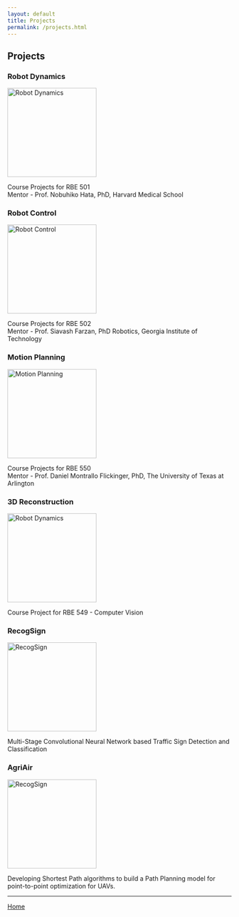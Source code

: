 ```yaml
---
layout: default
title: Projects
permalink: /projects.html
---
```


## Projects

### Robot Dynamics
<img src="{{ site.baseurl }}/assets/img/dynamics.jpg" style="height: 200; width: auto;" alt="Robot Dynamics">  


Course Projects for RBE 501  
Mentor - Prof.  Nobuhiko Hata, PhD, Harvard Medical School


### Robot Control
<img src="{{ site.baseurl }}/assets/img/control.gif" style="height: 200; width: auto;" alt="Robot Control">  

Course Projects for RBE 502  
Mentor - Prof. Siavash Farzan, PhD Robotics, Georgia Institute of Technology


### Motion Planning
<img src="{{ site.baseurl }}/assets/img/motion.gif" style="height: 200; width: auto;" alt="Motion Planning">

Course Projects for RBE 550  
Mentor - Prof. Daniel Montrallo Flickinger, PhD, The University of Texas at Arlington

### 3D Reconstruction
<img src="{{ site.baseurl }}/assets/img/reconstruct.gif" style="height: 200; width: auto;" alt="Robot Dynamics">  

Course Project for RBE 549 - Computer Vision


### RecogSign
<img src="{{ site.baseurl }}/assets/img/recogsign.png" style="height: 200; width: auto;" alt="RecogSign">  

Multi-Stage Convolutional Neural Network based Traffic Sign Detection and Classification 


### AgriAir
<img src="{{ site.baseurl }}/assets/img/agriair.png" style="height: 200; width: auto;" alt="RecogSign">  

Developing Shortest Path algorithms to build a Path Planning model for point-to-point optimization for UAVs.


***
[Home](./index.html)
